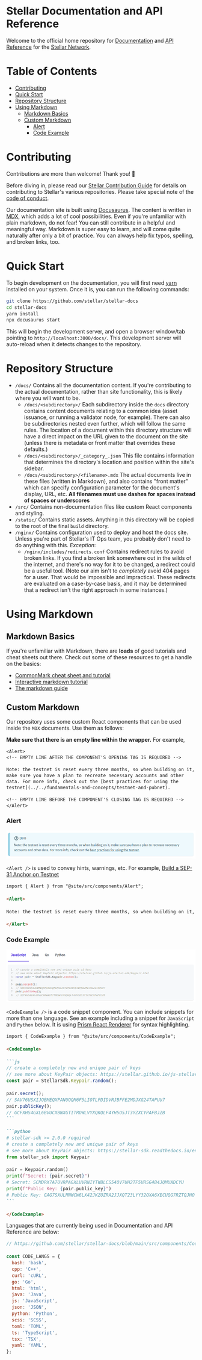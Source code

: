 # Stellar Documentation and API Reference <!-- omit in toc -->

Welcome to the official home repository for [Documentation][docs] and
[API Reference][api] for the [Stellar Network][stellar].

# Table of Contents <!-- omit in toc -->

- [Contributing](#contributing)
- [Quick Start](#quick-start)
- [Repository Structure](#repository-structure)
- [Using Markdown](#using-markdown)
  - [Markdown Basics](#markdown-basics)
  - [Custom Markdown](#custom-markdown)
    - [Alert](#alert)
    - [Code Example](#code-example)

# Contributing

Contributions are more than welcome! Thank you! 🎉

Before diving in, please read our [Stellar Contribution Guide][contrib] for
details on contributing to Stellar's various repositories. Please take special
note of the [code of conduct][coc].

Our documentation site is built using [Docusaurus][docusaurus]. The content is
written in [MDX][mdx], which adds a lot of cool possibilities. Even if you're
unfamiliar with plain markdown, do not fear! You can still contribute in a
helpful and meaningful way. Markdown is super easy to learn, and will come quite
naturally after only a bit of practice. You can always help fix typos, spelling,
and broken links, too.

# Quick Start

To begin development on the documentation, you will first need [yarn][yarn]
installed on your system. Once it is, you can run the following commands:

```bash
git clone https://github.com/stellar/stellar-docs
cd stellar-docs
yarn install
npx docusaurus start
```

This will begin the development server, and open a browser window/tab pointing
to `http://localhost:3000/docs/`. This development server will auto-reload when
it detects changes to the repository.

# Repository Structure

- `/docs/` Contains all the documentation content. If you're contributing to the
  actual documentation, rather than site functionality, this is likely where you
  will want to be.
  - `/docs/<subdirectory>/` Each subdirectory inside the `docs` directory
    contains content documents relating to a common idea (asset issuance, or
    running a validator node, for example). There can also be subdirectories
    nested even further, which will follow the same rules. The location of a
    document within this directory structure will have a direct impact on the
    URL given to the document on the site (unless there is metadata or front
    matter that overrides these defaults.)
  - `/docs/<subdirectory>/_category_.json` This file contains information that
    determines the directory's location and position within the site's sidebar.
  - `/docs/<subdirectory>/<filename>.mdx` The actual documents live in these
    files (written in Markdown), and also contains "front matter" which can
    specify configuration parameter for the document's display, URL, etc. **All
    filenames must use dashes for spaces instead of spaces or underscores**
- `/src/` Contains non-documentation files like custom React components and
  styling.
- `/static/` Contains static assets. Anything in this directory will be copied
  to the root of the final `build` directory.
- `/nginx/` Contains configuration used to deploy and host the docs site. Unless
  you're part of Stellar's IT Ops team, you probably don't need to do anything
  with this. *Exception*:
  - `/nginx/includes/redirects.conf` Contains redirect rules to avoid broken
    links. If you find a broken link somewhere out in the wilds of the internet,
    and there's no way for it to be changed, a redirect could be a useful tool.
    (Note our aim isn't to *completely* avoid 404 pages for a user. That would
    be impossible and impractical. These redirects are evaluated on a
    case-by-case basis, and it may be determined that a redirect isn't the right
    approach in some instances.)

# Using Markdown

## Markdown Basics

If you're unfamiliar with Markdown, there are **loads** of good tutorials and
cheat sheets out there. Check out some of these resources to get a handle on the
basics:

- [CommonMark cheat sheet and tutorial][commonmark]
- [Interactive markdown tutorial][tutorial]
- [The markdown guide][guide]

## Custom Markdown

Our repository uses some custom React components that can be used inside the
`MDX` documents. Use them as follows:

**Make sure that there is an empty line within the wrapper.** For example,

```
<Alert>
<!-- EMPTY LINE AFTER THE COMPONENT'S OPENING TAG IS REQUIRED -->

Note: the testnet is reset every three months, so when building on it, make sure you have a plan to recreate necessary accounts and other data. For more info, check out the [best practices for using the testnet](../../fundamentals-and-concepts/testnet-and-pubnet).

<!-- EMPTY LINE BEFORE THE COMPONENT'S CLOSING TAG IS REQUIRED -->
</Alert>
```

### Alert

![Testnet reset alert](./readme-imgs/alert.png)

`<Alert />` is used to convey hints, warnings, etc. For example,
[Build a SEP-31 Anchor on Testnet][alert-example]

```markdown
import { Alert } from "@site/src/components/Alert";

<Alert>

Note: the testnet is reset every three months, so when building on it, make sure you have a plan to recreate necessary accounts and other data. For more info, check out the [best practices for using the testnet](../../fundamentals-and-concepts/testnet-and-pubnet).

</Alert>
```

### Code Example

![Create account code example](./readme-imgs/code-example.png)

`<CodeExample />` is a code snippet component. You can include snippets for more
than one language. See an example including a snippet for `JavaScript` and
`Python` below. It is using [Prism React Renderer][prism] for syntax
highlighting.

````markdown
import { CodeExample } from "@site/src/components/CodeExample";

<CodeExample>

```js
// create a completely new and unique pair of keys
// see more about KeyPair objects: https://stellar.github.io/js-stellar-sdk/Keypair.html
const pair = StellarSdk.Keypair.random();

pair.secret();
// SAV76USXIJOBMEQXPANUOQM6F5LIOTLPDIDVRJBFFE2MDJXG24TAPUU7
pair.publicKey();
// GCFXHS4GXL6BVUCXBWXGTITROWLVYXQKQLF4YH5O5JT3YZXCYPAFBJZB
```

```python
# stellar-sdk >= 2.0.0 required
# create a completely new and unique pair of keys
# see more about KeyPair objects: https://stellar-sdk.readthedocs.io/en/latest/api.html#keypair
from stellar_sdk import Keypair

pair = Keypair.random()
print(f"Secret: {pair.secret}")
# Secret: SCMDRX7A7OVRPAGXLUVRNIYTWBLCS54OV7UH2TF5URSG4B4JQMUADCYU
print(f"Public Key: {pair.public_key}")
# Public Key: GAG7SXULMNWCW6LX42JKZOZRA2JJXQT23LYY32OXA6XECUQG7RZTQJHO
```

</CodeExample>
````

Languages that are currently being used in Documentation and API Reference are
below:

```js
// https://github.com/stellar/stellar-docs/blob/main/src/components/CodeExample.js

const CODE_LANGS = {
  bash: 'bash',
  cpp: 'C++',
  curl: 'cURL',
  go: 'Go',
  html: 'html',
  java: 'Java',
  js: 'JavaScript',
  json: 'JSON',
  python: 'Python',
  scss: 'SCSS',
  toml: 'TOML',
  ts: 'TypeScript',
  tsx: 'TSX',
  yaml: 'YAML',
};
```

[docs]: https://developers.stellar.org/docs
[api]: https://developers.stellar.org/api
[stellar]: https://stellar.org
[contrib]: https://github.com/stellar/.github/blob/master/CONTRIBUTING.md
[coc]: https://github.com/stellar/.github/blob/master/CODE_OF_CONDUCT.md
[docusaurus]: https://docusaurus.io
[mdx]: https://mdxjs.com
[yarn]: https://yarnpkg.com/
[commonmark]: https://commonmark.org/help/
[tutorial]: https://www.markdowntutorial.com/
[guide]: https://www.markdownguide.org/
[alert-example]: https://developers.stellar.org/docs/anchoring-assets/enabling-cross-border-payments/setting-up-test-server
[prism]: https://github.com/FormidableLabs/prism-react-renderer